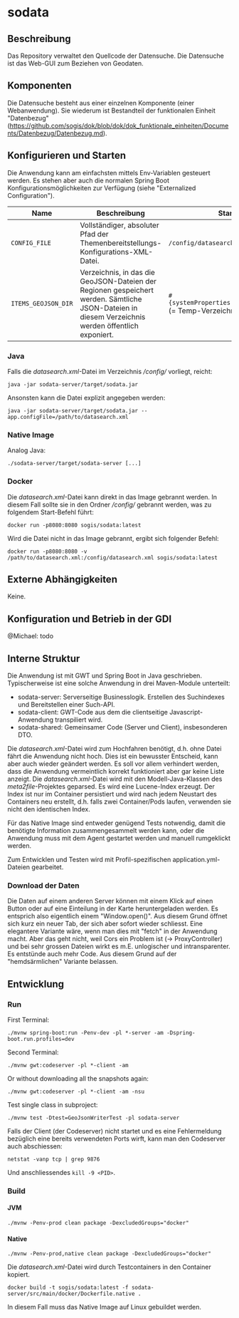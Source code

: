 # sodata

## Beschreibung

Das Repository verwaltet den Quellcode der Datensuche. Die Datensuche ist das Web-GUI zum Beziehen von Geodaten.

## Komponenten

Die Datensuche besteht aus einer einzelnen Komponente (einer Webanwendung). Sie wiederum ist Bestandteil der funktionalen Einheit "Datenbezug" (https://github.com/sogis/dok/blob/dok/dok_funktionale_einheiten/Documents/Datenbezug/Datenbezug.md).

## Konfigurieren und Starten

Die Anwendung kann am einfachsten mittels Env-Variablen gesteuert werden. Es stehen aber auch die normalen Spring Boot Konfigurationsmöglichkeiten zur Verfügung (siehe "Externalized Configuration").

| Name | Beschreibung | Standard |
|-----|-----|-----|
| `CONFIG_FILE` | Vollständiger, absoluter Pfad der Themenbereitstellungs-Konfigurations-XML-Datei. | `/config/datasearch.xml` |
| `ITEMS_GEOJSON_DIR` | Verzeichnis, in das die GeoJSON-Dateien der Regionen gespeichert werden. Sämtliche JSON-Dateien in diesem Verzeichnis werden öffentlich exponiert. | `#{systemProperties['java.io.tmpdir']}` (= Temp-Verzeichnis des OS) |

### Java

Falls die _datasearch.xml_-Datei im Verzeichnis _/config/_ vorliegt, reicht:
```
java -jar sodata-server/target/sodata.jar 
```

Ansonsten kann die Datei explizit angegeben werden:

```
java -jar sodata-server/target/sodata.jar --app.configFile=/path/to/datasearch.xml
```

### Native Image

Analog Java:

```
./sodata-server/target/sodata-server [...]
```

### Docker

Die _datasearch.xml_-Datei kann direkt in das Image gebrannt werden. In diesem Fall sollte sie in den Ordner _/config/_ gebrannt werden, was zu folgendem Start-Befehl führt:

```
docker run -p8080:8080 sogis/sodata:latest
```

Wird die Datei nicht in das Image gebrannt, ergibt sich folgender Befehl:

```
docker run -p8080:8080 -v /path/to/datasearch.xml:/config/datasearch.xml sogis/sodata:latest
```

## Externe Abhängigkeiten

Keine.

## Konfiguration und Betrieb in der GDI

@Michael: todo

## Interne Struktur

Die Anwendung ist mit GWT und Spring Boot in Java geschrieben. Typischerweise ist eine solche Anwendung in drei Maven-Module unterteilt:

- sodata-server: Serverseitige Businesslogik. Erstellen des Suchindexes und Bereitstellen einer Such-API.
- sodata-client: GWT-Code aus dem die clientseitige Javascript-Anwendung transpiliert wird.
- sodata-shared: Gemeinsamer Code (Server und Client), insbesonderen DTO.

Die _datasearch.xml_-Datei wird zum Hochfahren benötigt, d.h. ohne Datei fährt die Anwendung nicht hoch. Dies ist ein bewusster Entscheid, kann aber auch wieder geändert werden. Es soll vor allem verhindert werden, dass die Anwendung vermeintlich korrekt funktioniert aber gar keine Liste anzeigt. Die _datasearch.xml_-Datei wird mit den Modell-Java-Klassen des _meta2file_-Projektes geparsed. Es wird eine Lucene-Index erzeugt. Der Index ist nur im Container persistiert und wird nach jedem Neustart des Containers neu erstellt, d.h. falls zwei Container/Pods laufen, verwenden sie nicht den identischen Index.

Für das Native Image sind entweder genügend Tests notwendig, damit die benötigte Information zusammengesammelt werden kann, oder die Anwendung muss mit dem Agent gestartet werden und manuell rumgeklickt werden.

Zum Entwicklen und Testen wird mit Profil-spezifischen application.yml-Dateien gearbeitet.

### Download der Daten
Die Daten auf einem anderen Server können mit einem Klick auf einen Button oder auf eine Einteilung in der Karte heruntergeladen werden. Es entsprich also eigentlich einem "Window.open()". Aus diesem Grund öffnet sich kurz ein neuer Tab, der sich aber sofort wieder schliesst. Eine elegantere Variante wäre, wenn man dies mit "fetch" in der Anwendung macht. Aber das geht nicht, weil Cors ein Problem ist (-> ProxyController) und bei sehr grossen Dateien wirkt es m.E. unlogischer und intransparenter. Es entstünde auch mehr Code. Aus diesem Grund auf der "hemdsärmlichen" Variante belassen.

## Entwicklung

### Run 
First Terminal:
```
./mvnw spring-boot:run -Penv-dev -pl *-server -am -Dspring-boot.run.profiles=dev
```

Second Terminal:
```
./mvnw gwt:codeserver -pl *-client -am
```

Or without downloading all the snapshots again:
```
./mvnw gwt:codeserver -pl *-client -am -nsu 
```

Test single class in subproject:
```
./mvnw test -Dtest=GeoJsonWriterTest -pl sodata-server
```

Falls der Client (der Codeserver) nicht startet und es eine Fehlermeldung bezüglich eine bereits verwendeten Ports wirft, kann man den Codeserver auch abschiessen:

```
netstat -vanp tcp | grep 9876
```

Und anschliessendes `kill -9 <PID>`.

### Build

#### JVM
```
./mvnw -Penv-prod clean package -DexcludedGroups="docker"
```

#### Native

```
./mvnw -Penv-prod,native clean package -DexcludedGroups="docker"
```
Die _datasearch.xml_-Datei wird durch Testcontainers in den Container kopiert.

```
docker build -t sogis/sodata:latest -f sodata-server/src/main/docker/Dockerfile.native .
```

In diesem Fall muss das Native Image auf Linux gebuildet werden.


